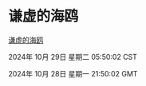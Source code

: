 # 谦虚的海鸥
[谦虚的海鸥](http://219.139.197.74:56308/qxdho/course/base/hotlink/index.php)

2024年 10月 29日 星期二 05:50:02 CST

2024年 10月 28日 星期一 21:50:02 GMT
